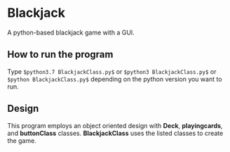 # Blackjack
A python-based blackjack game with a GUI.

## How to run the program
Type ```$python3.7 BlackjackClass.py$``` or ```$python3 BlackjackClass.py$``` or ```$python BlackjackClass.py$``` depending on the python version you want to run. 

## Design

This program employs an object oriented design with **Deck**, **playingcards**, and **buttonClass** classes. **BlackjackClass** uses the listed classes to create the game.

